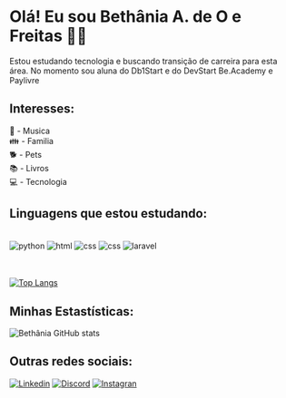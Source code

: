 # Olá!  Eu sou Bethânia A. de O e Freitas 🙋‍♀️

Estou estudando tecnologia e buscando transição de carreira para esta área. 
No momento sou aluna do Db1Start e do DevStart Be.Academy e Paylivre

## Interesses:
🎤 - Musica <br>
👪 - Familia <br>
🐕 - Pets <br>
📚 - Livros <br>
💻 - Tecnologia



## Linguagens que estou estudando:

<div style='display: inline block'><br>
    <img align='center' alt="python" src="https://img.shields.io/badge/Python-3776AB?style=for-the-badge&logo=python&logoColor=white"/>
    <img align='center' alt="html" src="https://img.shields.io/badge/HTML-239120?style=for-the-badge&logo=html5&logoColor=white"/>
    <img align='center' alt="css" src="https://img.shields.io/badge/CSS-239120?&style=for-the-badge&logo=css3&logoColor=white"/>
    <img align='center' alt="css" src="	https://img.shields.io/badge/PHP-777BB4?style=for-the-badge&logo=php&logoColor=white"/>
    <img align='center' alt="laravel" src="	https://img.shields.io/badge/Laravel-FF2D20?style=for-the-badge&logo=laravel&logoColor=white"/>
    

</div><br><br>



[![Top Langs](https://github-readme-stats.vercel.app/api/top-langs/?username=Bethania-Freitas&layout=compact)](https://github.com/Bethania-Freitas/github-readme-stats)

## Minhas Estastísticas:

![Bethânia GitHub stats](https://github-readme-stats.vercel.app/api?username=Bethania-Freitas&show_icons=true&theme=radical)

## Outras redes sociais:

[![Linkedin](https://img.shields.io/badge/LinkedIn-0077B5?style=for-the-badge&logo=linkedin&logoColor=white)](www.linkedin.com/in/bethaniafreitas)
[![Discord](https://img.shields.io/badge/Discord-7289DA?style=for-the-badge&logo=discord&logoColor=white)](https://discord.com/channels/952973848389746740/952973848389746742)
[![Instagran](https://img.shields.io/badge/Instagram-E4405F?style=for-the-badge&logo=instagram&logoColor=white)](https://www.instagram.com/bethaniafreitas83/)







